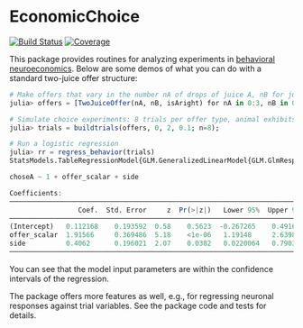 # EconomicChoice

[![Build Status](https://github.com/HolyLab/EconomicChoice.jl/actions/workflows/CI.yml/badge.svg?branch=main)](https://github.com/HolyLab/EconomicChoice.jl/actions/workflows/CI.yml?query=branch%3Amain)
[![Coverage](https://codecov.io/gh/HolyLab/EconomicChoice.jl/branch/main/graph/badge.svg)](https://codecov.io/gh/HolyLab/EconomicChoice.jl)

This package provides routines for analyzing experiments in [behavioral neuroeconomics](https://www.nature.com/articles/nature04676). Below are some demos of what you can do with a standard two-juice offer structure:

```julia
# Make offers that vary in the number nA of drops of juice A, nB for juice B, and the side on which A is presented
julia> offers = [TwoJuiceOffer(nA, nB, isAright) for nA in 0:3, nB in 0:3, isAright in (true, false)];

# Simulate choice experiments: 8 trials per offer type, animal exhibits logistic choice with no offset but a side bias of 0.1
julia> trials = buildtrials(offers, 0, 2, 0.1; n=8);

# Run a logistic regression
julia> rr = regress_behavior(trials)
StatsModels.TableRegressionModel{GLM.GeneralizedLinearModel{GLM.GlmResp{Vector{Float64}, Distributions.Binomial{Float64}, GLM.LogitLink}, GLM.DensePredChol{Float64, LinearAlgebra.CholeskyPivoted{Float64, Matrix{Float64}, Vector{Int64}}}}, Matrix{Float64}}

choseA ~ 1 + offer_scalar + side

Coefficients:
─────────────────────────────────────────────────────────────────────────
                 Coef.  Std. Error     z  Pr(>|z|)   Lower 95%  Upper 95%
─────────────────────────────────────────────────────────────────────────
(Intercept)   0.112168    0.193592  0.58    0.5623  -0.267265    0.4916
offer_scalar  1.91566     0.369486  5.18    <1e-06   1.19148     2.63984
side          0.4062      0.196021  2.07    0.0382   0.0220064   0.790393
─────────────────────────────────────────────────────────────────────────
```

You can see that the model input parameters are within the confidence intervals of the regression.

The package offers more features as well, e.g., for regressing neuronal responses against trial variables.
See the package code and tests for details.
